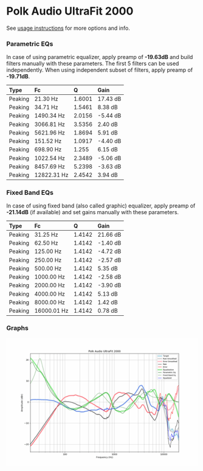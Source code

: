 # Polk Audio UltraFit 2000
See [usage instructions](https://github.com/jaakkopasanen/AutoEq#usage) for more options and info.

### Parametric EQs
In case of using parametric equalizer, apply preamp of **-19.63dB** and build filters manually
with these parameters. The first 5 filters can be used independently.
When using independent subset of filters, apply preamp of **-19.71dB**.

| Type    | Fc          |      Q | Gain     |
|:--------|:------------|:-------|:---------|
| Peaking | 21.30 Hz    | 1.6001 | 17.43 dB |
| Peaking | 34.71 Hz    | 1.5461 | 8.38 dB  |
| Peaking | 1490.34 Hz  | 2.0156 | -5.44 dB |
| Peaking | 3066.81 Hz  | 3.5356 | 2.40 dB  |
| Peaking | 5621.96 Hz  | 1.8694 | 5.91 dB  |
| Peaking | 151.52 Hz   | 1.0917 | -4.40 dB |
| Peaking | 698.90 Hz   | 1.255  | 6.15 dB  |
| Peaking | 1022.54 Hz  | 2.3489 | -5.06 dB |
| Peaking | 8457.69 Hz  | 5.2398 | -3.63 dB |
| Peaking | 12822.31 Hz | 2.4542 | 3.94 dB  |

### Fixed Band EQs
In case of using fixed band (also called graphic) equalizer, apply preamp of **-21.14dB**
(if available) and set gains manually with these parameters.

| Type    | Fc          |      Q | Gain     |
|:--------|:------------|:-------|:---------|
| Peaking | 31.25 Hz    | 1.4142 | 21.66 dB |
| Peaking | 62.50 Hz    | 1.4142 | -1.40 dB |
| Peaking | 125.00 Hz   | 1.4142 | -4.72 dB |
| Peaking | 250.00 Hz   | 1.4142 | -2.57 dB |
| Peaking | 500.00 Hz   | 1.4142 | 5.35 dB  |
| Peaking | 1000.00 Hz  | 1.4142 | -2.58 dB |
| Peaking | 2000.00 Hz  | 1.4142 | -3.90 dB |
| Peaking | 4000.00 Hz  | 1.4142 | 5.13 dB  |
| Peaking | 8000.00 Hz  | 1.4142 | 1.42 dB  |
| Peaking | 16000.01 Hz | 1.4142 | 0.78 dB  |

### Graphs
![](./Polk%20Audio%20UltraFit%202000.png)
